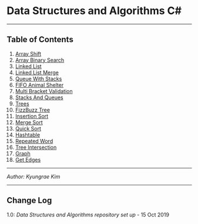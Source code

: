# Data Structures and Algorithms C\#
---

## Table of Contents
1. [Array Shift](https://github.com/jeremymaya/data-structures-and-algorithms-c-/tree/master/challenges/ArrayShift)
2. [Array Binary Search](https://github.com/jeremymaya/data-structures-and-algorithms-c-/tree/master/challenges/SearchBinary)
3. [Linked List](https://github.com/jeremymaya/data-structures-and-algorithms-c-sharp/tree/master/Data-Structures/LinkedList)
4. [Linked List Merge](https://github.com/jeremymaya/data-structures-and-algorithms-c-/tree/master/challenges/LLMerge)
5. [Queue With Stacks](https://github.com/jeremymaya/data-structures-and-algorithms-c-/tree/master/challenges/QueueWithStacks)
6. [FIFO Animal Shelter](https://github.com/jeremymaya/data-structures-and-algorithms-c-/tree/master/challenges/FIFOAnimalShelter)
7. [Multi Bracket Validation](https://github.com/jeremymaya/data-structures-and-algorithms-c-/tree/master/challenges/MultiBracketValidation)
8. [Stacks And Queues](https://github.com/jeremymaya/data-structures-and-algorithms-c-sharp/tree/master/Data-Structures/StacksAndQueues)
9. [Trees](https://github.com/jeremymaya/data-structures-and-algorithms-c-sharp/tree/master/Data-Structures/Trees)
10. [FizzBuzz Tree](https://github.com/jeremymaya/data-structures-and-algorithms-c-sharp/tree/master/challenges/FizzBuzzTree)
11. [Insertion Sort](https://github.com/jeremymaya/data-structures-and-algorithms-c-sharp/tree/master/challenges/InsertionSort)
12. [Merge Sort](https://github.com/jeremymaya/data-structures-and-algorithms-c-sharp/tree/master/challenges/MergeSort)
13. [Quick Sort](https://github.com/jeremymaya/data-structures-and-algorithms-c-sharp/tree/master/challenges/QuickSort)
14. [Hashtable](https://github.com/jeremymaya/data-structures-and-algorithms-c-sharp/tree/master/Data-Structures/HashtableImplementation)
15. [Repeated Word](https://github.com/jeremymaya/data-structures-and-algorithms-c-sharp/tree/master/challenges/RepeatedWord)
16. [Tree Intersection](https://github.com/jeremymaya/data-structures-and-algorithms-c-sharp/tree/master/challenges/TreeIntersection)
17. [Graph](https://github.com/jeremymaya/data-structures-and-algorithms-c-sharp/tree/master/Data-Structures/GraphImplementation)
18. [Get Edges](https://github.com/jeremymaya/data-structures-and-algorithms-c-sharp/tree/master/challenges/GetEdges)

---

*Author: Kyungrae Kim*

---

## Change Log
1.0: *Data Structures and Algorithms repository set up* - 15 Oct 2019
